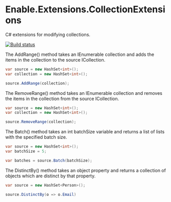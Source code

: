 # Enable.Extensions.CollectionExtensions

C# extensions for modifying collections.

[![Build status](https://ci.appveyor.com/api/projects/status/176mkjf3po8l2sw3?svg=true)](https://ci.appveyor.com/project/EnableSoftware/enable-extensions-collectionextensions)

The AddRange() method takes an IEnumerable<T> collection and adds the items in the collection to the source ICollection<T>.

```c#
var source = new HashSet<int>();
var collection = new HashSet<int>();

source.AddRange(collection);
```

The RemoveRange() method takes an IEnumerable<T> collection and removes the items in the collection from the source ICollection<T>.

```c#
var source = new HashSet<int>();
var collection = new HashSet<int>();

source.RemoveRange(collection);
```

The Batch() method takes an int batchSize variable and returns a list of lists with the specified batch size.

```c#
var source = new HashSet<int>();
var batchSize = 5;

var batches = source.Batch(batchSize);
```

The DistinctBy() method takes an object property and returns a collection of objects which are distinct by that property.

```c#
var source = new HashSet<Person>();

source.DistinctBy(o => o.Email)
```
